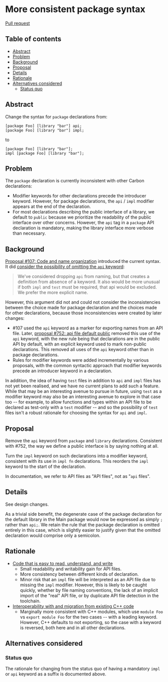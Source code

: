 # More consistent package syntax

<!--
Part of the Carbon Language project, under the Apache License v2.0 with LLVM
Exceptions. See /LICENSE for license information.
SPDX-License-Identifier: Apache-2.0 WITH LLVM-exception
-->

[Pull request](https://github.com/carbon-language/carbon-lang/pull/3927)

<!-- toc -->

## Table of contents

-   [Abstract](#abstract)
-   [Problem](#problem)
-   [Background](#background)
-   [Proposal](#proposal)
-   [Details](#details)
-   [Rationale](#rationale)
-   [Alternatives considered](#alternatives-considered)
    -   [Status quo](#status-quo)

<!-- tocstop -->

## Abstract

Change the syntax for `package` declarations from:

```carbon
[package Foo] [library "bar"] api;
[package Foo] [library "bar"] impl;
```

to

```carbon
[package Foo] [library "bar"];
impl [package Foo] [library "bar"];
```

## Problem

The `package` declaration is currently inconsistent with other Carbon
declarations:

-   Modifier keywords for other declarations precede the introducer keyword.
    However, for package declarations, the `api` / `impl` modifier appears at
    the end of the declaration.
-   For most declarations describing the public interface of a library, we
    default to `public` because we prioritize the readability of the public
    interface over other concerns. However, the `api` tag in a `package` API
    declaration is mandatory, making the library interface more verbose than
    necessary.

## Background

[Proposal #107: Code and name organization](/proposals/p0107.md) introduced the
current syntax. It did
[consider the possibility of omitting the `api` keyword](https://github.com/carbon-language/carbon-lang/blob/trunk/proposals/p0107.md#different-file-type-labels):

> We've considered dropping `api` from naming, but that creates a definition
> from absence of a keyword. It also would be more unusual if both `impl` and
> `test` must be required, that api would be excluded. We prefer the more
> explicit name.

However, this argument did not and could not consider the inconsistencies
between the choice made for package declaration and the choices made for other
declarations, because those inconsistencies were created by later changes:

-   #107 used the `api` keyword as a marker for exporting names from an API
    file. Later, [proposal #752: api file default public](/proposals/p0752.md)
    removed this use of the `api` keyword, with the new rule being that
    declarations are in the public API by default, with an explicit keyword used
    to mark non-public declarations. This removed all uses of the `api` keyword
    other than in package declarations.
-   Rules for modifier keywords were added incrementally by various proposals,
    with the common syntactic approach that modifier keywords precede an
    introducer keyword in a declaration.

In addition, the idea of having `test` files in addition to `api` and `impl`
files has not yet been realised, and we have no current plans to add such a
feature. While that may be an interesting avenue to pursue in future, using
`test` as a modifier keyword may also be an interesting avenue to explore in
that case too -- for example, to allow functions and types within an API file to
be declared as test-only with a `test` modifier -- and so the possibility of
`test` files isn't a robust rationale for choosing the syntax for `api` and
`impl`.

## Proposal

Remove the `api` keyword from `package` and `library` declarations. Consistent
with #752, the way we define a public interface is by saying nothing at all.

Turn the `impl` keyword on such declarations into a modifier keyword, consistent
with its use in `impl fn` declarations. This reorders the `impl` keyword to the
start of the declaration.

In documentation, we refer to API files as "API files", not as "`api` files".

## Details

See design changes.

As a trivial side benefit, the degenerate case of the package declaration for
the default library in the Main package would now be expressed as simply `;`
rather than `api;`. We retain the rule that the package declaration is omitted
entirely in this case, which is slightly easier to justify given that the
omitted declaration would comprise only a semicolon.

## Rationale

-   [Code that is easy to read, understand, and write](/docs/project/goals.md#code-that-is-easy-to-read-understand-and-write)
    -   Small readability and writability gain for API files.
    -   More consistency between different kinds of declaration.
    -   Minor risk that an `impl` file will be interpreted as an API file due to
        missing the `impl` modifier. However, this is likely to be caught
        quickly, whether by file naming conventions, the lack of an implicit
        import of the "real" API file, or by duplicate API file detection in the
        toolchain.
-   [Interoperability with and migration from existing C++ code](/docs/project/goals.md#interoperability-with-and-migration-from-existing-c-code)
    -   Marginally more consistent with C++ modules, which use `module Foo` vs
        `export module Foo` for the two cases -- with a leading keyword.
        However, C++ defaults to not exporting, so the case with a keyword is
        reversed, both here and in all other declarations.

## Alternatives considered

### Status quo

The rationale for changing from the status quo of having a mandatory `impl` or
`api` keyword as a suffix is documented above.
